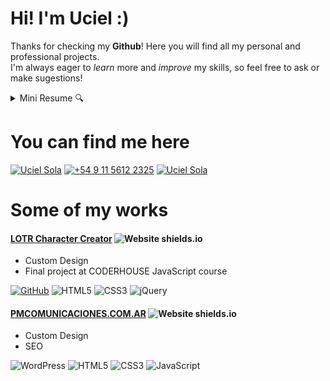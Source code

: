 # Hi! I'm Uciel :)

Thanks for checking my **Github**! Here you will find all my personal and professional projects.  
I'm always eager to _learn_ more and _improve_ my skills, so feel free to ask or make sugestions!

<details>
  <summary>Mini Resume 🔍️</summary>
  
  ### Courses
  1. JavaScript at [CODERHOUSE](https://coderhouse.com) (Certificate [>here<](https://www.coderhouse.com/certificados/60e1429dec2749027ea4a76a))
  2. Intro. al Trabajo Informático - National Ministry of Labour
  ### Work Experience
  1. 2021 - WebDev and Community Manager at [PM Comunicaciones](https://pmcomunicaciones.com.ar)
  2. 2021 - WordPress Website for [PM Comunicaciones](#pmcomunicacionescomar-)                                                                                         
  3. 2020 - WordPress Website for Cabañas Uciehuen (*under maintenance*)                                                                                         
                                                                                         
</details>

# You can find me here

[![Uciel Sola](https://img.shields.io/badge/LinkedIn-0077B5?style=for-the-badge&logo=linkedin&logoColor=white "LinkedIn")](https://linkedin.com/in/ucielsola) [![+54 9 11 5612 2325](https://img.shields.io/badge/WhatsApp-25D366?style=for-the-badge&logo=whatsapp&logoColor=white "Whatsapp")](https://wa.link/tn7osw) [![Uciel Sola](https://img.shields.io/badge/Instagram-E4405F?style=for-the-badge&logo=instagram&logoColor=white "Instagram")](https://instagram.com/ucielsola)

# Some of my works

#### [LOTR Character Creator](https://ucielsola.com/lotr-character-creator) ![Website shields.io](https://img.shields.io/website-up-down-green-red/http/shields.io.svg) 

*   Custom Design
*   Final project at CODERHOUSE JavaScript course

[![GitHub](https://img.shields.io/badge/GitHub-100000?style=for-the-badge&logo=github&logoColor=white "GitHub Repo")](https://github.com/ucielsola/lotr-character-creator) ![HTML5](https://img.shields.io/badge/HTML-239120?style=for-the-badge&logo=html5&logoColor=white) ![CSS3](https://img.shields.io/badge/CSS3-1572B6?style=for-the-badge&logo=css3&logoColor=white) ![jQuery](	https://img.shields.io/badge/jQuery-0769AD?style=for-the-badge&logo=jquery&logoColor=white)



#### [PMCOMUNICACIONES.COM.AR](https://PMCOMUNICACIONES.COM.AR) ![Website shields.io](https://img.shields.io/website-up-down-green-red/http/shields.io.svg)

*   Custom Design
*   SEO

![WordPress](https://img.shields.io/badge/Wordpress-21759B?style=for-the-badge&logo=wordpress&logoColor=white) ![HTML5](https://img.shields.io/badge/HTML-239120?style=for-the-badge&logo=html5&logoColor=white) ![CSS3](https://img.shields.io/badge/CSS3-1572B6?style=for-the-badge&logo=css3&logoColor=white) ![JavaScript](	https://img.shields.io/badge/JavaScript-F7DF1E?style=for-the-badge&logo=javascript&logoColor=black)


